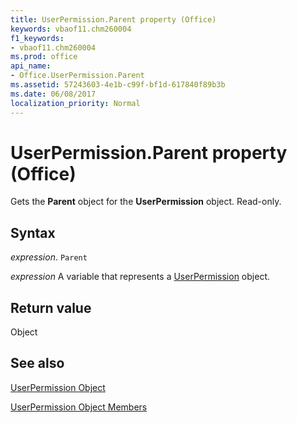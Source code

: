 ```yaml
---
title: UserPermission.Parent property (Office)
keywords: vbaof11.chm260004
f1_keywords:
- vbaof11.chm260004
ms.prod: office
api_name:
- Office.UserPermission.Parent
ms.assetid: 57243603-4e1b-c99f-bf1d-617840f89b3b
ms.date: 06/08/2017
localization_priority: Normal
---
```



# UserPermission.Parent property (Office)

Gets the  **Parent** object for the **UserPermission** object. Read-only.


## Syntax

_expression_. `Parent`

_expression_ A variable that represents a [UserPermission](Office.UserPermission.md) object.


## Return value

Object


## See also


[UserPermission Object](Office.UserPermission.md)



[UserPermission Object Members](./overview/Library-Reference/userpermission-members-office.md)

